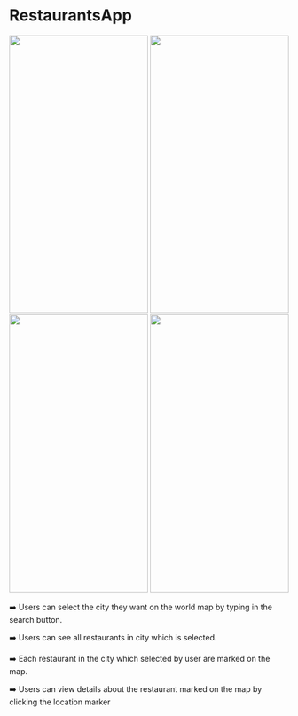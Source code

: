 # RestaurantsApp
<p align="center">
  <img src="https://user-images.githubusercontent.com/63063197/99694407-67184880-2a5a-11eb-8f32-cc971c4a6c3a.png" width="250" height="500">
  <img src="https://user-images.githubusercontent.com/63063197/99694415-6a133900-2a5a-11eb-8b91-cabfda155435.png" width="250" height="500">
  <img src="https://user-images.githubusercontent.com/63063197/99694423-6bdcfc80-2a5a-11eb-862e-e547ea1ae8ec.png" width="250" height="500">
  <img src="https://user-images.githubusercontent.com/63063197/99694432-6e3f5680-2a5a-11eb-952b-fd7c59e15646.png" width="250" height="500">
  </p>
  <p> ➡️  Users can select the city they want on the world map by typing in the search button. </p>
  <p> ➡️  Users can see all restaurants in city which is selected.</p>
  <p> ➡️  Each restaurant in the city which selected by user are marked on the map.</p>
  <p> ➡️  Users can view details about the restaurant marked on the map by clicking the location marker</p>
 
 



